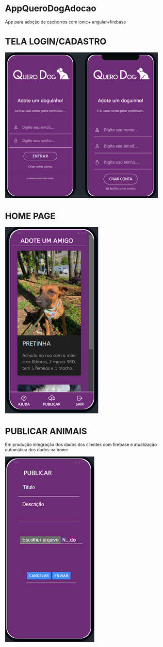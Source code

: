 # AppQueroDogAdocao
App para adoção de cachorros com ionic+ angular+firebase

<h1>TELA LOGIN/CADASTRO</h1>
<img src="src/assets/imgs/ilustracao3.png">

<h1>HOME PAGE</h1>
<img src="src/assets/imgs/ilustracao.png">

<h1>PUBLICAR ANIMAIS</h1>
 <p>Em produção integração dos dados dos clientes com firebase e atualização automática dos dados na home</p>
<img src="src/assets/imgs/ilustracao2.png">
